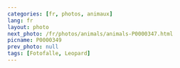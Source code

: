 ```yaml
---
categories: [fr, photos, animaux]
lang: fr
layout: photo
next_photo: /fr/photos/animals/animals-P0000347.html
picname: P0000349
prev_photo: null
tags: [Fotofalle, Leopard]
---
```


